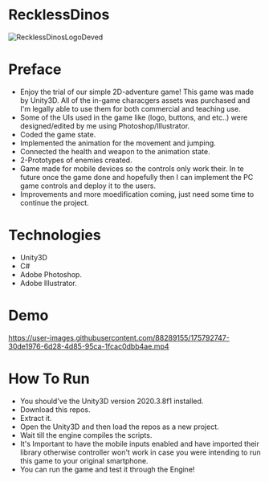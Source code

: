 # RecklessDinos
![RecklessDinosLogoDeved](https://user-images.githubusercontent.com/88289155/175792471-e077c7a5-607b-4b19-a01a-08bc369aecf2.png)

# Preface
- Enjoy the trial of our simple 2D-adventure game! This game was made by Unity3D. All of the in-game characgers assets was purchased
and I'm legally able to use them for both commercial and teaching use.
- Some of the UIs used in the game like (logo, buttons, and etc..) were designed/edited by me using Photoshop/Illustrator. 
- Coded the game state.
- Implemented the animation for the movement and jumping.
- Connected the health and weapon to the animation state.
- 2-Prototypes of enemies created.
- Game made for mobile devices so the controls only work their. In te future once the game done and hopefully then I can implement
the PC game controls and deploy it to the users.
- Improvements and more moedification coming, just need some time to continue the project. 

# Technologies
- Unity3D
- C#
- Adobe Photoshop.
- Adobe Illustrator.

# Demo
https://user-images.githubusercontent.com/88289155/175792747-30de1976-6d28-4d85-95ca-1fcac0dbb4ae.mp4

# How To Run
- You should've the Unity3D version 2020.3.8f1 installed.
- Download this repos.
- Extract it.
- Open the Unity3D and then load the repos as a new project.
- Wait till the engine compiles the scripts.
- It's Important to have the mobile inputs enabled and have imported their library otherwise controller won't work in case you 
were intending to run this game to your original smartphone.
- You can run the game and test it through the Engine!
